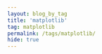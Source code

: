 ```yaml
---
layout: blog_by_tag
title: 'matplotlib'
tag: matplotlib
permalink: /tags/matplotlib/
hide: true
---
```

